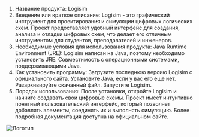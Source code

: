 1. Название продукта: Logisim
2. Введение или краткое описание:
Logisim - это графический инструмент для проектирования и симуляции цифровых логических схем. Проект предоставляет удобный интерфейс для создания, анализа и отладки цифровых схем, что делает его отличным инструментом для студентов, преподавателей и инженеров.
3. Необходимые условия для использования продукта:
Java Runtime Environment (JRE): Logisim написан на Java, поэтому необходимо установить JRE.
Совместимость с операционными системами, поддерживающими Java.
4. Как установить программу:
Загрузите последнюю версию Logisim с официального сайта.
Установите Java, если у вас его еще нет.
Разархивируйте скачанный файл.
Запустите Logisim.
5. Порядок использования:
После установки, откройте Logisim и начните создавать свои цифровые схемы. Проект имеет интуитивно понятный пользовательский интерфейс, который позволяет добавлять элементы, соединять их и выполнять симуляцию. Более подробная документация доступна на официальном сайте.


![Логотип](https://avatars.mds.yandex.net/i?id=dd9e9b63b62212f3d898e4dec915cf940671fa0b-10093736-images-thumbs&n=13.png "Логотип GitHub")
